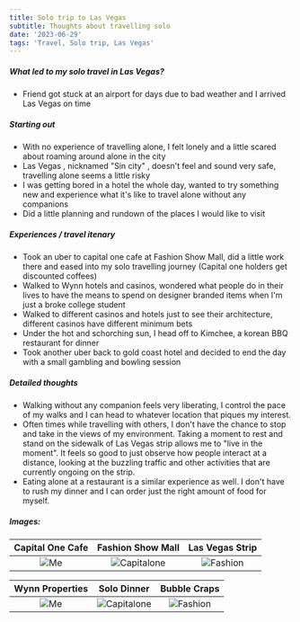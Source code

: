 ```yaml
---
title: Solo trip to Las Vegas
subtitle: Thoughts about travelling solo
date: '2023-06-29'
tags: 'Travel, Solo trip, Las Vegas'
---
```


##### What led to my solo travel in Las Vegas?

- Friend got stuck at an airport for days due to bad weather and I arrived Las Vegas on time

##### Starting out

- With no experience of travelling alone, I felt lonely and a little scared about roaming around alone in the city
- Las Vegas , nicknamed "Sin city" , doesn't feel and sound very safe, travelling alone seems a little risky
- I was getting bored in a hotel the whole day, wanted to try something new and experience what it's like to travel alone without any companions
- Did a little planning and rundown of the places I would like to visit

##### Experiences / travel itenary
- Took an uber to capital one cafe at Fashion Show Mall, did a little work there and eased into my solo travelling journey (Capital one holders get discounted coffees) 
- Walked to Wynn hotels and casinos, wondered what people do in their lives to have the means to spend on designer branded items when I'm just a broke college student 
- Walked to different casinos and hotels just to see their architecture, different casinos have different minimum bets
- Under the hot and schorching sun, I head off to Kimchee, a korean BBQ restaurant for dinner 
- Took another uber back to gold coast hotel and decided to end the day with a small gambling and bowling session

##### Detailed thoughts
- Walking without any companion feels very liberating, I control the pace of my walks and I can head to whatever location that piques my interest. 
- Often times while travelling with others, I don't have the chance to stop and take in the views of my environment. Taking a moment to rest and stand on the sidewalk of Las Vegas strip allows me to "live in the moment". It feels so good to just observe how people interact at a distance, looking at the buzzling traffic and other activities that are currently ongoing on the strip.
- Eating alone at a restaurant is a similar experience as well. I don't have to rush my dinner and I can order just the right amount of food for myself. 

##### Images:


|Capital One Cafe |Fashion Show Mall|  Las Vegas Strip|
|:-:|:-:|:-:|
|![Me](https://blogger.googleusercontent.com/img/a/AVvXsEifU97G6bAr8s0sdMXrZoLlgG_HCS644rPqPufUDjtxgdJ5SZJBZBuOaVaF-_icHr1Lxdl-WW211MO8ERHEf235OHiDommDPY5xD2j84MZkHO_zH6EAFNASUXChEIU_kVNeX6N1cbFLovd1ikG_dVWKBlnLrKtLa__RGSXoC2iDlBCfQ8upUP6iRUmtm2M=w240-h320)|![Capitalone](https://blogger.googleusercontent.com/img/a/AVvXsEgeOrdRWgJ-fJ50f_HzJR6eJqYJR0puabNWibuwDyDXDLSPEfbY2121PL6Z5Z_66H4U0d1rikuyJwdVFFcdaH3o40DYTx2Fy-J3SNoJqCBi5riuxziLxitJhYu3fbgWGJWerBI1m4H99WhuhTgco7UKmU1BiY-Fon-XRQBPSAR6BMIvps-LaXb8vhjd-ZU=w240-h320)|![Fashion](https://blogger.googleusercontent.com/img/a/AVvXsEicMV5aVNEgiKO6CRd1GiI7X4EfkJbbBbV9te-FCSBqfQn_zEN5hRhwKdnadiTj-AU0L83BXC4rq9EXSZRA0d-GUy7ViYCmncEAgopPmHWy5y3eYVYQujO9EcTDgfP613ghy1cSqmJNXnALqbrHe9J6p2-of1W1P-rdk01ik_dAmvG9t5rJVSfGrctIOEo=w240-h320)

|Wynn Properties|Solo Dinner|Bubble Craps
|:-:|:-:|:-:|
|![Me](https://blogger.googleusercontent.com/img/a/AVvXsEjnq6Ecrr6ou4M8jiV4lRzI8UFnhG6tkUoslxb1gQ5xDyC2SgmRdOs2vS9Aukr-ap71c1KEVRDsV7xTiT9oJisDXWoE-QyRw5Vd5hwmps98rU1Hz7RaPQcYrNhRVE7A25UXFm92uznpDfB2r8eHdHq2m9WAQiXW68D4kVlt8ikPgpV4xpAj7jHfrTPNaXs=w240-h320)|![Capitalone](https://blogger.googleusercontent.com/img/a/AVvXsEgpdlFUg8ru-FfgNwzPqLkOpIY_xcYrCdPsZgGdtr-fCj8eaFSFJAVcOB3RaU-fwKhmDumsn1n0BlWhuhd5-SmEZ3mSZt7Wh4cahJ5XUC95I7vVYamu4OtIYRpc2KWV5esJIYQfCSTHI3kpyxnA8xSr_trAiYvUQiLF5RxCZeszkj9vBzgLg7cgAGlWlkI=w240-h320)|![Fashion](https://blogger.googleusercontent.com/img/a/AVvXsEh5JnauuhXq9vNzNGBDcuNTlyAKematcTxgou1dQ-5gza7WVbtcQaBhXAkt18aCN4ixm6bLE1KOC5-WrdGUvTzH3d9ZX620tcpQ6hr9hXjPzf-3hkQPB20-iB8wMiD5s0-JqMaKxNBr9PkxRo0DDWZl_5norGtMSLNjSy1isBkIn0TBE9dD0m_yV_nT6zw=w240-h320)
